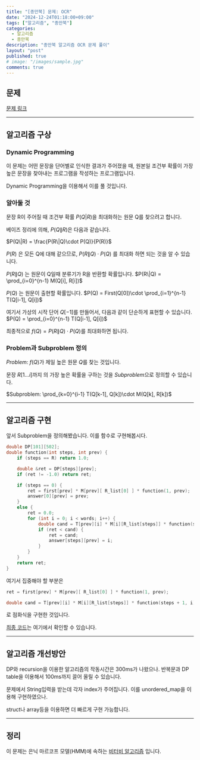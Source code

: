 ```yaml
---
title: "[종만북] 문제: OCR"
date: "2024-12-24T01:18:00+09:00"
tags: ["알고리즘", "종만북"]
categories:
  - 알고리즘
  - 종만북
description: "종만북 알고리즘 OCR 문제 풀이"
layout: "post"
published: true
# image: "/images/sample.jpg"
comments: true
---
```


## 문제
[문제 링크](https://algospot.com/judge/problem/read/OCR)

* * *

## 알고리즘 구상
### Dynamic Programming
이 문제는 어떤 문장을 단어별로 인식한 결과가 주어졌을 때, 원본일 조건부 확률이 가장 높은 문장을 찾아내는 프로그램을 작성하는 프로그램입니다.

Dynamic Programming을 이용해서 이를 풀 것입니다.

### 알아둘 것
문장 R이 주어질 때 조건부 확률 $P(Q|R)$을 최대화하는 원문 Q를 찾으려고 합니다.

베이즈 정리에 의해, $P(Q\|R)$은 다음과 같습니다.

$P(Q\|R) = \frac{P(R\|Q)\cdot P(Q)}{P(R)}$

$P(R)$ 은 모든 Q에 대해 같으므로, $P(R\|Q)\cdot P(Q)$ 를 최대화 하면 되는 것을 알 수 있습니다.

$P(R\|Q)$ 는 원문이 Q일때 분류기가 R을 반환할 확률입니다.
$P(R\|Q) = \prod_{i=0}^{n-1} M(Q[i], R[i])$

$P(Q)$ 는  원문이 출현할 확률입니다.
$P(Q) = First(Q[0])\cdot \prod_{i=1}^{n-1} T(Q[i-1], Q[i])$

여기서 가상의 시작 단어 $Q[-1]$를 만들어서, 다음과 같이 단순하게 표현할 수 있습니다.
$P(Q) = \prod_{i=0}^{n-1} T(Q[i-1], Q[i])$

최종적으로 $f(Q) = P(R\|Q)\cdot P(Q)$를 최대화하면 됩니다.

### Problem과 Subproblem 정의

$Problem:$ $f(Q)$가 제일 높은 원문 $Q$를 찾는 것입니다. 

문장 $R[1...i]$까지 의 가장 높은 확률을 구하는 것을 $Subproblem$으로 정의할 수 있습니다.

$Subproblem: \prod_{k=0}^{i-1} T(Q[k-1], Q[k])\cdot M(Q[k], R[k])$

* * *

## 알고리즘 구현
앞서 Subproblem을 정의해봤습니다. 이를 함수로 구현해봅시다.

```c++
double DP[101][502];
double function(int steps, int prev) {
    if (steps == R) return 1.0;

    double &ret = DP[steps][prev];
    if (ret != -1.0) return ret;

    if (steps == 0) {
        ret = first[prev] * M[prev][ R_list[0] ] * function(1, prev);
        answer[0][prev] = prev;
    }
    else {
        ret = 0.0;
        for (int i = 0; i < words; i++) {
            double cand = T[prev][i] * M[i][R_list[steps]] * function(steps + 1, i);
            if (ret < cand) {
                ret = cand;
                answer[steps][prev] = i;
            }
        }
    }
    return ret;
}
```

여기서 집중해야 할 부분은

```c++
ret = first[prev] * M[prev][ R_list[0] ] * function(1, prev);
```

```c++
double cand = T[prev][i] * M[i][R_list[steps]] * function(steps + 1, i);
```
로 점화식을 구현한 것입니다.

[최종 코드](https://github.com/sossos5989/algorithm/blob/main/algospot/ocr.cc)는 여기에서 확인할 수 있습니다.

* * *

## 알고리즘 개선방안
DP와 recursion을 이용한 알고리즘의 작동시간은 300ms가 나왔으나. 반복문과 DP table을 이용해서 100ms까지 끌어 올릴 수 있습니다.

문제에서 String입력을 받는데 각자 index가 주어집니다. 이를 unordered_map을 이용해 구현하였으나.

struct나 array등을 이용하면 더 빠르게 구현 가능합니다.

* * *

## 정리
이 문제는 은닉 마르코프 모델(HMM)에 속하는 [비터비 알고리즘](https://en.wikipedia.org/wiki/Viterbi_algorithm) 입니다.
